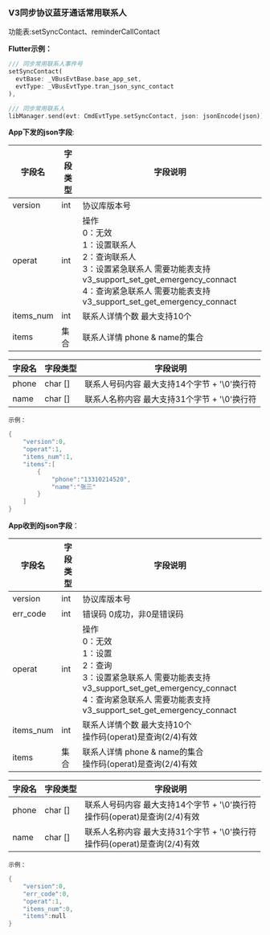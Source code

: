 ### V3同步协议蓝牙通话常用联系人


功能表:setSyncContact、reminderCallContact

**Flutter示例：**

```dart
/// 同步常用联系人事件号
setSyncContact(
  evtBase: _VBusEvtBase.base_app_set,
  evtType: _VBusEvtType.tran_json_sync_contact
),

/// 同步常用联系人
libManager.send(evt: CmdEvtType.setSyncContact, json: jsonEncode(json));
```



**App下发的json字段**:

| 字段名    | 字段类型 | 字段说明                                     |
| --------- | -------- | -------------------------------------------- |
| version   | int      | 协议库版本号                                 |
| operat    | int      | 操作 <br />0：无效<br />1：设置联系人<br />2：查询联系人 <br />3：设置紧急联系人 需要功能表支持v3_support_set_get_emergency_connact<br />4：查询紧急联系人 需要功能表支持v3_support_set_get_emergency_connact |
| items_num | int      | 联系人详情个数 最大支持10个                  |
| items     | 集合     | 联系人详情 phone & name的集合                |

| 字段名 | 字段类型 | 字段说明                                     |
| ------ | -------- | -------------------------------------------- |
| phone  | char []  | 联系人号码内容 最大支持14个字节 + '\0'换行符 |
| name   | char []  | 联系人名称内容 最大支持31个字节 + '\0'换行符 |

`示例：`

```c
{
    "version":0,
    "operat":1,
    "items_num":1,
    "items":[
        {
            "phone":"13310214520",
            "name":"张三"
        }
    ]
}
```

**App收到的json字段**：

| 字段名    | 字段类型 | 字段说明                                     |
| --------- | -------- | -------------------------------------------- |
| version   | int      | 协议库版本号                                 |
| err_code  | int      | 错误码 0成功，非0是错误码                    |
| operat    | int      | 操作 <br />0：无效<br />1：设置<br />2：查询<br />3：设置紧急联系人 需要功能表支持v3_support_set_get_emergency_connact<br />4：查询紧急联系人 需要功能表支持v3_support_set_get_emergency_connact |
| items_num | int      | 联系人详情个数 最大支持10个<br />操作码(operat)是查询(2/4)有效 |
| items     | 集合     | 联系人详情 phone & name的集合<br />操作码(operat)是查询(2/4)有效 |

| 字段名 | 字段类型 | 字段说明                                                     |
| ------ | -------- | ------------------------------------------------------------ |
| phone  | char []  | 联系人号码内容 最大支持14个字节 + '\0'换行符<br />操作码(operat)是查询(2/4)有效 |
| name   | char []  | 联系人名称内容 最大支持31个字节 + '\0'换行符<br />操作码(operat)是查询(2/4)有效 |

`示例：`

```c
{
    "version":0,
    "err_code":0,
    "operat":1,
    "items_num":0,
    "items":null
}
```

